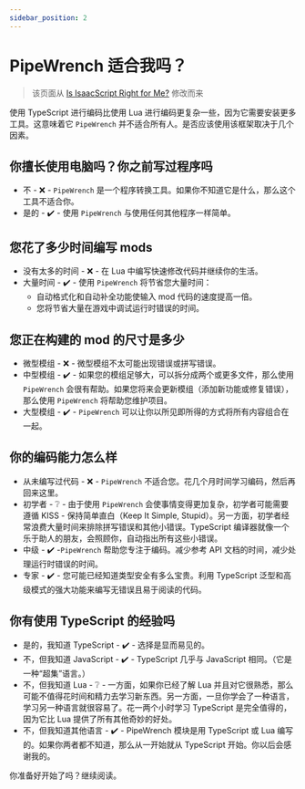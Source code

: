 ```yaml
---
sidebar_position: 2
---
```


# PipeWrench 适合我吗？

> 该页面从 [Is IsaacScript Right for Me?](https://isaacscript.github.io/main/right-for-me) 修改而来

使用 TypeScript 进行编码比使用 Lua 进行编码更复杂一些，因为它需要安装更多工具。这意味着它 `PipeWrench` 并不适合所有人。是否应该使用该框架取决于几个因素。

## 你擅长使用电脑吗？你之前写过程序吗

- 不 - ❌ - `PipeWrench` 是一个程序转换工具。如果你不知道它是什么，那么这个工具不适合你。
- 是的 - ✔️ - 使用 `PipeWrench` 与使用任何其他程序一样简单。

## 您花了多少时间编写 mods

- 没有太多的时间 - ❌ - 在 Lua 中编写快速修改代码并继续你的生活。
- 大量时间 - ✔️ - 使用 `PipeWrench` 将节省您大量时间：
  - 自动格式化和自动补全功能使输入 mod 代码的速度提高一倍。
  - 您将节省大量在游戏中调试运行时错误的时间。

## 您正在构建的 mod 的尺寸是多少

- 微型模组 - ❌ - 微型模组不太可能出现错误或拼写错误。
- 中型模组 - ✔️ - 如果您的模组足够大，可以拆分成两个或更多文件，那么使用 `PipeWrench` 会很有帮助。如果您将来会更新模组（添加新功能或修复错误），那么使用 `PipeWrench` 将帮助您维护项目。
- 大型模组 - ✔️ - `PipeWrench` 可以让你以所见即所得的方式将所有内容组合在一起。

## 你的编码能力怎么样

- 从未编写过代码 - ❌ - `PipeWrench` 不适合您。花几个月时间学习编码，然后再回来这里。
- 初学者 - ❔ - 由于使用 `PipeWrench` 会使事情变得更加复杂，初学者可能需要遵循 KISS - 保持简单直白（Keep It Simple, Stupid）。另一方面，初学者经常浪费大量时间来排除拼写错误和其他小错误。TypeScript 编译器就像一个乐于助人的朋友，会照顾你，自动指出所有这些小错误。
- 中级 - ✔️ -`PipeWrench` 帮助您专注于编码。减少参考 API 文档的时间，减少处理运行时错误的时间。
- 专家 - ✔️ - 您可能已经知道类型安全有多么宝贵。利用 TypeScript 泛型和高级模式的强大功能来编写无错误且易于阅读的代码。

## 你有使用 TypeScript 的经验吗

- 是的，我知道 TypeScript - ✔️ - 选择是显而易见的。
- 不，但我知道 JavaScript - ✔️ - TypeScript 几乎与 JavaScript 相同。（它是一种“超集”语言。）
- 不，但我知道 Lua - ❔ - 一方面，如果你已经了解 Lua 并且对它很熟悉，那么可能不值得花时间和精力去学习新东西。另一方面，一旦你学会了一种语言，学习另一种语言就很容易了。花一两个小时学习 TypeScript 是完全值得的，因为它比 Lua 提供了所有其他奇妙的好处。
- 不，但我知道其他语言 - ✔️ - PipeWrench 模块是用 TypeScript 或 Lua 编写的。如果你两者都不知道，那么从一开始就从 TypeScript 开始。你以后会感谢我的。

你准备好开始了吗？继续阅读。
